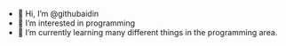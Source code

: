 - 👋 Hi, I’m @githubaidin
- 👀 I’m interested in programming
- 🌱 I’m currently learning many different things in the programming area.

<!---
githubaidin/githubaidin is a ✨ special ✨ repository because its `README.md` (this file) appears on your GitHub profile.
You can click the Preview link to take a look at your changes.
--->
